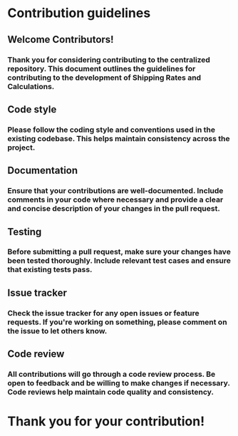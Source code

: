 # Contribution guidelines

## Welcome Contributors!
### Thank you for considering contributing to the centralized repository. This document outlines the guidelines for contributing to the development of Shipping Rates and Calculations.

## Code style
### Please follow the coding style and conventions used in the existing codebase. This helps maintain consistency across the project.

## Documentation
### Ensure that your contributions are well-documented. Include comments in your code where necessary and provide a clear and concise description of your changes in the pull request.

## Testing
### Before submitting a pull request, make sure your changes have been tested thoroughly. Include relevant test cases and ensure that existing tests pass.

## Issue tracker
### Check the issue tracker for any open issues or feature requests. If you're working on something, please comment on the issue to let others know.

## Code review
### All contributions will go through a code review process. Be open to feedback and be willing to make changes if necessary. Code reviews help maintain code quality and consistency.

# Thank you for your contribution!
